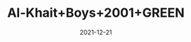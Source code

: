 ---
title: 'Al-Khait+Boys+2001+GREEN'
date: '2021-12-21' 
metatag: '' 
inventory: '4.0' 
draft: false 
# meta description 
shortDescripton: 'Al-Khait+Boys+2001+GREEN'
description: 'Boys'
longdescription: ''
featured: False
# product Price
price: '2991.0'
# Product Short Description
shortDescription: 'Al-Khait+Boys+2001+GREEN'
productID: 'AC70F201-6762-EC11-995F-005056B3A416'
type: 'products'
category: 'Boys' 
thumnailproduct: 'https://alkhait.eralive.net/images/products/AC70F201-6762-EC11-995F-005056B3A4161.png' 
images:
  - image: 'images/products/AC70F201-6762-EC11-995F-005056B3A4161.png'  
  - image: 'images/products/AC70F201-6762-EC11-995F-005056B3A4162.png'  
  - image: 'images/products/AC70F201-6762-EC11-995F-005056B3A4163.png'  
---
